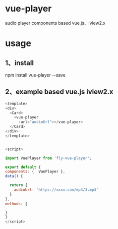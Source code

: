 # vue-player
audio player components based vue.js、iview2.x
# usage

## 1、install
npm install vue-player --save
## 2、example based vue.js iview2.x
``` javascript
<template>
<div>
  <Card>
    <vue-player
      :url="audioUrl"></vue-player>
  </Card>
</div>
</template>


<script>

import VuePlayer from 'fly-vue-player';

export default {
components: {  VuePlayer },
data() {

  return {
    audioUrl: 'https://xxxx.com/mp3/3.mp3'
  }
},
methods: {

}
}
</script>
```
